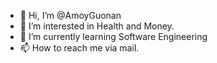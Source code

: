 - 👋 Hi, I’m @AmoyGuonan
- 👀 I’m interested in Health and Money.
- 🌱 I’m currently learning Software Engineering
- 📫 How to reach me via mail.

<!---
AmoyGuonan/AmoyGuonan is a ✨ special ✨ repository because its `README.md` (this file) appears on your GitHub profile.
You can click the Preview link to take a look at your changes.
--->
